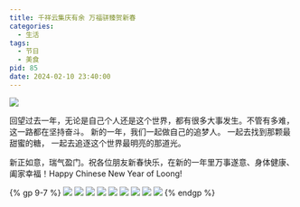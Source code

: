```yaml
---
title: 千祥云集庆有余 万福骈臻贺新春
categories:
  - 生活
tags:
  - 节日
  - 美食
pid: 85
date: 2024-02-10 23:40:00
---
```


![](https://cdn.pinlyu.com/posts/2024/85-Happy-CNY.webp)

回望过去一年，无论是自己个人还是这个世界，都有很多大事发生。不管有多难，这一路都在坚持奋斗。 新的一年，我们一起做自己的追梦人。 一起去找到那颗最甜蜜的糖， 一起去追逐这个世界最明亮的那道光。
<!-- more -->

新正如意，瑞气盈门。祝各位朋友新春快乐，在新的一年里万事遂意、身体健康、阖家幸福！Happy Chinese New Year of Loong!

{% gp 9-7 %}
![](https://cdn.pinlyu.com/posts/2024/85-reunion-dinner1.webp)
![](https://cdn.pinlyu.com/posts/2024/85-reunion-dinner2.webp)
![](https://cdn.pinlyu.com/posts/2024/85-reunion-dinner3.webp)
![](https://cdn.pinlyu.com/posts/2024/85-reunion-dinner4.webp)
![](https://cdn.pinlyu.com/posts/2024/85-reunion-dinner5.webp)
![](https://cdn.pinlyu.com/posts/2024/85-reunion-dinner6.webp)
![](https://cdn.pinlyu.com/posts/2024/85-reunion-dinner7.webp)
![](https://cdn.pinlyu.com/posts/2024/85-reunion-dinner8.webp)
![](https://cdn.pinlyu.com/posts/2024/85-reunion-dinner9.webp)
{% endgp %}